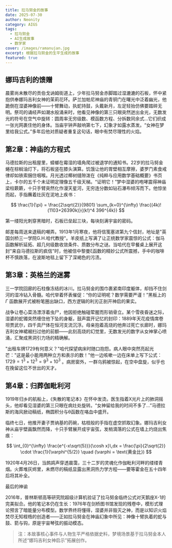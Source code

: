 ```yaml
---
title: 拉马努金的故事
date: 2025-07-30
author: Neonity
category: AIGS
tags:
  - 拉马努金
  - AI生成故事
  - 数学家
cover: /images/ramanujan.jpg
excerpt: 根据拉马努金的生平生成的故事
featured: true
---
```


## 娜玛吉利的馈赠

晨雾尚未散尽的贡伯戈讷姆街道上，少年拉马努金赤脚踏过湿漉漉的石板，怀中紧抱供奉娜玛吉利女神的茉莉花环。萨兰加帕尼神庙的青铜门在曙光中泛着幽光，他跪倒在湿婆神像前——十臂舞动，执蛇持鼓，头戴新月，左足轻抬仿佛要踏碎无明。祭司的诵经声如潮水般涌来时，他看见神像的第三只眼突然迸出金光，无数发光的符号在空气中旋转：圆周率无穷级数、模函数方程、分拆数同余式...它们织成一张光网裹住他的身体。当庙宇钟声敲响第七下，幻象才如露水蒸发。“女神在梦里给我公式。”多年后他对质疑者重复这句话，眼中有焚尽理性的火焰。

## 第2章：神庙的方程式

马德拉斯的出租屋里，蟑螂在霉湿的墙角爬过被退学的通知书。22岁的拉马努金蜷在棕榈油灯下，将石板竖在膝头演算。饥饿让他的胃壁相互摩擦，婆罗门素食戒律却如铁索捆住咽喉。月光透过椰树缝隙泼在《纯粹与应用数学基础概要》书页上，卡尔的五千个未证明定理像五千级天梯。“证明它！”梦中湿婆的咆哮震得神庙梁柱簌簌，十只手臂突然化作漫天星河，无穷连分数如钻石瀑布倾泻而下。他惊坐而起，手指蘸着灶灰在泥地上疾书：

$$
\frac{1}{\pi} = \frac{2\sqrt{2}}{9801} \sum_{k=0}^{\infty} \frac{(4k)!(1103+26390k)}{(k!)^4 396^{4k}}
$$

第一缕阳光刺穿黑暗时，石板已垒起三块，每块刻满宇宙的密码。

邮差每周送来退稿的嘲弄。1913年1月寒夜，他将信笺塞进第九个信封，地址是"英国剑桥三一学院G.H.哈代教授"。羊皮纸上写满了让正统数学家震惊的公式：伽马函数解析延拓、超几何级数收敛条件、质数分布之谜。当哈代在早餐桌上展开这封"来自马德拉斯的疯信"时，他被信中黎曼ξ函数的精妙公式所震撼，手中的咖啡杯不慎跌落，在波斯地毯上留下了深褐色的污渍。

## 第3章：英格兰的迷雾

三一学院回廊的石柱像冻结的冰川。拉马努金的围巾裹紧南印度躯体，却挡不住剑河的湿冷钻入骨髓。哈代举着怀表催促：“你的证明呢？数学需要严谨！”黑板上的 $\Gamma$ 函数展开式被粉笔圈出缺口，西方逻辑的利刃正剖开神启的果实。

战争让卷心菜汤漂浮着虫尸，他因拒绝触碰荤腥而形销骨立。某个雪夜昏迷之际，湿婆的蛇镯突然缠住他下坠的身躯，鼓声震开记忆的封印：1889年天花疫情席卷坦贾武尔，四千具尸体在恒河支流沉浮。母亲抱着高烧的他奔过死亡长廊时，娜玛吉利女神裙裾扫过他的前额——此刻高烧的幻觉里，无数发光的数字从女神掌心喷涌，汇聚成黑洞引力场的精确解。

"出租车牌1729有何意义？"哈代探望病床时随口抱怨。病人眼中突然亮起光芒："这是最小能用两种立方和表示的数！"他一边咳嗽一边在床单上写下公式： $1729 = 1^3 + 12^3 = 9^3 + 10^3$ 。病房窗外，一群乌鸦被惊起，在空中盘旋，似乎也在挽留这位不世出的天才。

## 第4章：归葬伽毗利河

1919年归乡的航船上，《失散的笔记本》在怀中发烫。医生指着X光片上的肺洞摇头，他却看见湿婆的第三只眼在病灶处旋转。“女神留给我的时间不多了...”马德拉斯的海风掀动稿纸，椭圆积分与θ函数在咯血中盛开。

临终七日，他推开妻子贾纳基的药碗，枯枝般的手指在虚空抓取幻象。娜玛吉利女神从庙宇壁画飘然而降，十只手臂展开成宇宙弦，发梢滴落的公式在墙上灼烧出焦痕：

$$
\int_{0}^{\infty} \frac{e^{-x\sqrt{5}}}{\cosh x}\,dx = \frac{\pi}{2\sqrt{2}} \cdot \frac{1}{\varphi^{5/2}} \quad (\varphi = \text{黄金比})
$$

1920年4月26日，当鹧鸪声穿透晨霭，三十二岁的灵魂化作伽毗利河畔的缕缕青烟。火葬堆灰烬里，未燃尽的稿纸显露出黑洞热力学方程——要等霍金在五十四年后将其补全。

最后的神谕

2016年，普林斯顿高等研究院超级计算机验证了拉马努金临终公式对天鹅座X-1的完美拟合。他的笔记本仍在生长：1976年在剑桥图书馆发现的残卷中，模形式理论预言了暗能量分布模型。数学界终将懂得，湿婆并非毁灭之神，而是以知识火焰焚尽无知桎梏的创造者——正如拉马努金在神庙幻象中所见：神像十臂执着的蛇与鼓、箭与钩，原是宇宙琴弦的振动模态。


> 注：本故事核心事件与人物生平严格依据史料，梦境场景基于拉马努金本人所述“娜玛吉利女神启示”拓展创作。
